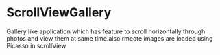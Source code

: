 # ScrollViewGallery

Gallery like application which has feature to scroll horizontally through photos and view them at same time.also rmeote images are loaded using Picasso in scrollView
